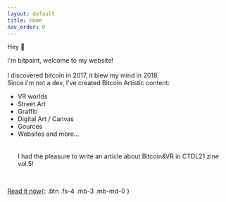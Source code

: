 ```yaml
---
layout: default
title: Home
nav_order: 0
---
```


<span class="fs-8">Hey 👋</span><br>


<span class="fs-4">i'm bitpaint, welcome to my website!</span><br>
<br>
I discovered bitcoin in 2017, it blew my mind in 2018.<br>
Since i'm not a dev, I've created Bitcoin Artistic content: <br>
-  VR worlds
-  Street Art
-  Graffiti
-  Digital Art / Canvas
-  Gources 
-  Websites and more...<br>
<br><br>
<span class="fs-4">I had the pleasure to write an article about Bitcoin&VR in CTDL21 zine vol.5!</span><br>
<br>

[Read it now](https://www.citadel21.com/vr-for-bitcoiners){: .btn .fs-4 .mb-3 .mb-md-0 } 